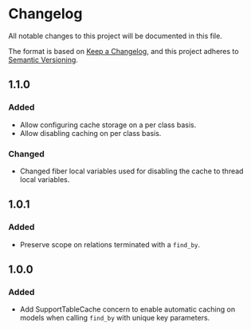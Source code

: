 # Changelog
All notable changes to this project will be documented in this file.

The format is based on [Keep a Changelog](https://keepachangelog.com/en/1.0.0/),
and this project adheres to [Semantic Versioning](https://semver.org/spec/v2.0.0.html).


## 1.1.0

### Added
- Allow configuring cache storage on a per class basis.
- Allow disabling caching on per class basis.

### Changed
- Changed fiber local variables used for disabling the cache to thread local variables.

## 1.0.1

### Added
- Preserve scope on relations terminated with a `find_by`.

## 1.0.0

### Added
- Add SupportTableCache concern to enable automatic caching on models when calling `find_by` with unique key parameters.
